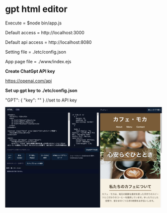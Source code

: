 # gpt html editor

Execute = $node bin/app.js

Default access = http://localhost:3000

Default api access = http://localhost:8080

Setting file = ./etc/config.json

App page file = ./www/index.ejs

**Create ChatGpt API key**

https://openai.com/api

**Set up gpt key to ./etc/config.json**

"GPT": { "key": "" }    //set to API key



![イメージ画像](img/example.jpg)

